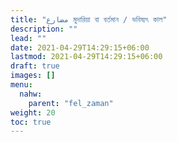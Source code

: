 ```yaml
---
title: "مضارع মুদারিয়া বা বর্তমান / ভবিষ্যৎ কাল"
description: ""
lead: ""
date: 2021-04-29T14:29:15+06:00
lastmod: 2021-04-29T14:29:15+06:00
draft: true
images: []
menu: 
  nahw:
    parent: "fel_zaman"
weight: 20
toc: true
---
```



